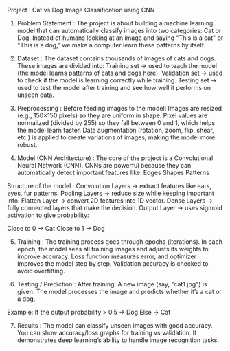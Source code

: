 Project : Cat vs Dog Image Classification using CNN

1. Problem Statement :
 The project is about building a machine learning model that can automatically classify images into two categories: Cat or Dog. Instead of humans looking at an image and saying
"This is a cat" or "This is a dog," we make a computer learn these patterns by itself.

2. Dataset :
 The dataset contains thousands of images of cats and dogs.
These images are divided into:
Training set → used to teach the model (the model learns patterns of cats and dogs here).
Validation set → used to check if the model is learning correctly while training.
Testing set → used to test the model after training and see how well it performs on unseen data.

3. Preprocessing :
Before feeding images to the model:
Images are resized (e.g., 150×150 pixels) so they are uniform in shape.
Pixel values are normalized (divided by 255) so they fall between 0 and 1, which helps the model learn faster.
Data augmentation (rotation, zoom, flip, shear, etc.) is applied to create variations of images, making the model more robust.

4. Model (CNN Architecture) :
The core of the project is a Convolutional Neural Network (CNN).
CNNs are powerful because they can automatically detect important features like:
Edges
Shapes
Patterns

Structure of the model :
Convolution Layers → extract features like ears, eyes, fur patterns.
Pooling Layers → reduce size while keeping important info.
Flatten Layer → convert 2D features into 1D vector.
Dense Layers → fully connected layers that make the decision.
Output Layer → uses sigmoid activation to give probability:

Close to 0 → Cat
Close to 1 → Dog

5. Training :
The training process goes through epochs (iterations).
In each epoch, the model sees all training images and adjusts its weights to improve accuracy.
Loss function measures error, and optimizer improves the model step by step.
Validation accuracy is checked to avoid overfitting.

6. Testing / Prediction :
After training:
A new image (say, "cat1.jpg") is given.
The model processes the image and predicts whether it’s a cat or a dog.

Example:
If the output probability > 0.5 → Dog
Else → Cat

7. Results :
The model can classify unseen images with good accuracy.
You can show accuracy/loss graphs for training vs validation.
It demonstrates deep learning’s ability to handle image recognition tasks.

